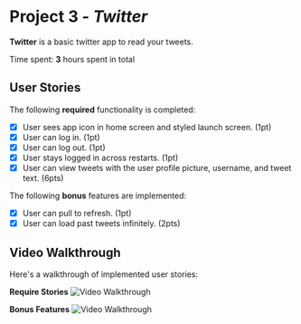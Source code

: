 # Project 3 - *Twitter*

**Twitter** is a basic twitter app to read your tweets.

Time spent: **3** hours spent in total

## User Stories

The following **required** functionality is completed:

- [x] User sees app icon in home screen and styled launch screen. (1pt)
- [x] User can log in. (1pt)
- [x] User can log out. (1pt)
- [x] User stays logged in across restarts. (1pt)
- [x] User can view tweets with the user profile picture, username, and tweet text. (6pts)

The following **bonus** features are implemented:

- [x] User can pull to refresh. (1pt)
- [x] User can load past tweets infinitely. (2pts)

## Video Walkthrough

Here's a walkthrough of implemented user stories:

**Require Stories**
<img src='http://g.recordit.co/HIqr2iPENm.gif' title='Video Walkthrough Require Stories' width='' alt='Video Walkthrough' />

**Bonus Features**
<img src='http://g.recordit.co/DjxUdsAYmH.gif"' title='Video Walkthrough Require Stories' width='' alt='Video Walkthrough' />

